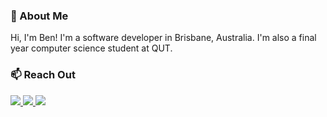 ### 🚀 About Me
Hi, I'm Ben! I'm a software developer in Brisbane, Australia. I'm also a final year computer science student at QUT. 

### 📫 Reach Out

<a href="https://www.benrogers.dev" target="_blank"><img src="https://img.shields.io/badge/website-000?style=for-the-badge&logo=About.me&logoColor=white" /> <a href="https://www.linkedin.com/in/ben-rogers-dev/" target="_blank"><img src="https://img.shields.io/badge/LinkedIn-0077B5?style=for-the-badge&logo=linkedin&logoColor=white" /> <a href="https://dev.to/ben04rogers" target="_blank"><img src="https://img.shields.io/badge/dev.to-0A0A0A?style=for-the-badge&logo=devdotto&logoColor=white" />
